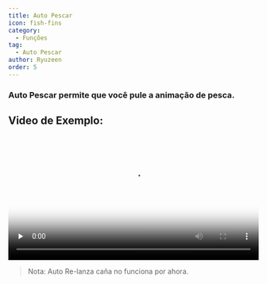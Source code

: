 ```yaml
---
title: Auto Pescar
icon: fish-fins
category:
  - Funções
tag:
  - Auto Pescar
author: Ryuzeen
order: 5
---
```


### Auto Pescar permite que você pule a animação de pesca.

## Video de Exemplo:

<video controls preload="none" width="100%" poster="https://nextcloud.atruicardona.xyz/s/A5RxPpHs7mqYgtb/preview"><source src="https://nextcloud.atruicardona.xyz/s/A5RxPpHs7mqYgtb/download" type="video/mp4"></video>

> Nota: Auto Re-lanza caña no funciona por ahora.
